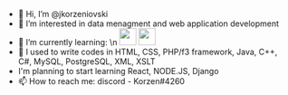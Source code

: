 - 👋 Hi, I’m @jkorzeniovski
- 👀 I’m interested in data menagment and web application development
- 🌱 I’m currently learning: \n
<img src="https://raw.githubusercontent.com/FortAwesome/Font-Awesome/0698449d50f2b95517562295a59d414afc68b369/svgs/brands/python.svg" height="30px" width="30px"> <img src="https://github.com/FortAwesome/Font-Awesome/blob/6.x/svgs/brands/r-project.svg" height="30px" width="30px">
- 💞️ I used to write codes in HTML, CSS, PHP/f3 framework, Java, C++, C#, MySQL, PostgreSQL, XML, XSLT
- I'm planning to start learning React, NODE.JS, Django
- 📫 How to reach me: discord - Korzen#4260
<!---
jkorzeniovski/jkorzeniovski is a ✨ special ✨ repository because its `README.md` (this file) appears on your GitHub profile.
You can click the Preview link to take a look at your changes.
--->
